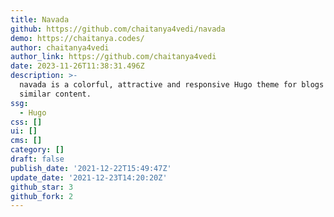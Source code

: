 ```yaml
---
title: Navada
github: https://github.com/chaitanya4vedi/navada
demo: https://chaitanya.codes/
author: chaitanya4vedi
author_link: https://github.com/chaitanya4vedi
date: 2023-11-26T11:38:31.496Z
description: >-
  navada is a colorful, attractive and responsive Hugo theme for blogs and
  similar content.
ssg:
  - Hugo
css: []
ui: []
cms: []
category: []
draft: false
publish_date: '2021-12-22T15:49:47Z'
update_date: '2021-12-23T14:20:20Z'
github_star: 3
github_fork: 2
---
```

